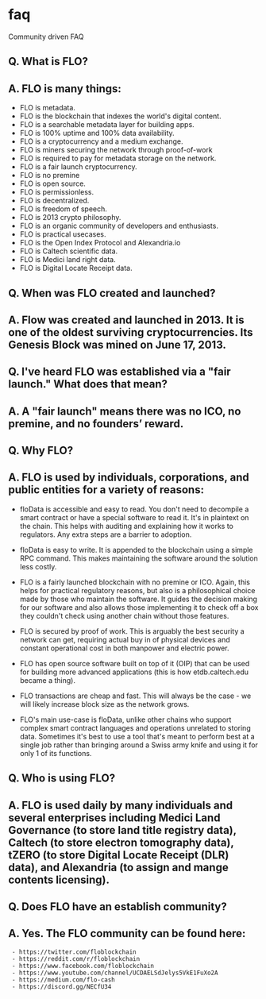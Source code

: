 # faq
Community driven FAQ

## Q. What is FLO?
## A. FLO is many things:

-  FLO is metadata.
-  FLO is the blockchain that indexes the world's digital content.
-  FLO is a searchable metadata layer for building apps.
-  FLO is 100% uptime and 100% data availability.
-  FLO is a cryptocurrency and a medium exchange.
-  FLO is miners securing the network through proof-of-work
-  FLO is required to pay for metadata storage on the network.
-  FLO is a fair launch cryptocurrency.
-  FLO is no premine
-  FLO is open source.
-  FLO is permissionless.
-  FLO is decentralized.
-  FLO is freedom of speech.
-  FLO is 2013 crypto philosophy.
-  FLO is an organic community of developers and enthusiasts.
-  FLO is practical usecases. 
-  FLO is the Open Index Protocol and Alexandria.io
-  FLO is Caltech scientific data.
-  FLO is Medici land right data.
-  FLO is Digital Locate Receipt data.

## Q. When was FLO created and launched?
## A. Flow was created and launched in 2013. It is one of the oldest surviving cryptocurrencies. Its Genesis Block was mined on June 17, 2013.

## Q. I've heard FLO was established via a "fair launch." What does that mean?
## A. A "fair launch" means there was no ICO, no premine, and no founders’ reward.

## Q. Why FLO?
## A. FLO is used by individuals, corporations, and public entities for a variety of reasons:

   - floData is accessible and easy to read. You don't need to decompile a smart contract or have a special software to read       it. It's in plaintext on the chain. This helps with auditing and explaining how it works to regulators. Any extra steps       are a barrier to adoption.

   - floData is easy to write. It is appended to the blockchain using a simple RPC command. This makes maintaining the             software around the solution less costly.

   - FLO is a fairly launched blockchain with no premine or ICO. Again, this helps for practical regulatory reasons, but also       is a philosophical choice made by those who maintain the software. It guides the decision making for our software and        also allows those implementing it to check off a box they couldn't check using another chain without those features.

   - FLO is secured by proof of work. This is arguably the best security a network can get, requiring actual buy in of              physical devices and constant operational cost in both manpower and electric power.

   -  FLO has open source software built on top of it (OIP) that can be used for building more advanced applications (this is        how etdb.caltech.edu became a thing).

   -  FLO transactions are cheap and fast. This will always be the case - we will likely increase block size as the network          grows.

   -  FLO's main use-case is floData, unlike other chains who support complex smart contract languages and operations unrelated      to storing data. Sometimes it's best to use a tool that's meant to perform best at a single job rather than bringing          around a Swiss army knife and using it for only 1 of its functions.
  
  ## Q. Who is using FLO?
  ## A. FLO is used daily by many individuals and several enterprises including Medici Land Governance (to store land title    registry data), Caltech (to store electron tomography data), tZERO (to store Digital Locate Receipt (DLR) data), and        Alexandria (to assign and mange contents licensing). 
  
  ## Q. Does FLO have an establish community?
  ## A. Yes. The FLO community can be found here:
     - https://twitter.com/floblockchain
     - https://reddit.com/r/floblockchain
     - https://www.facebook.com/floblockchain
     - https://www.youtube.com/channel/UCDAELSdJelys5VkE1FuXo2A
     - https://medium.com/flo-cash
     - https://discord.gg/NECfU34
